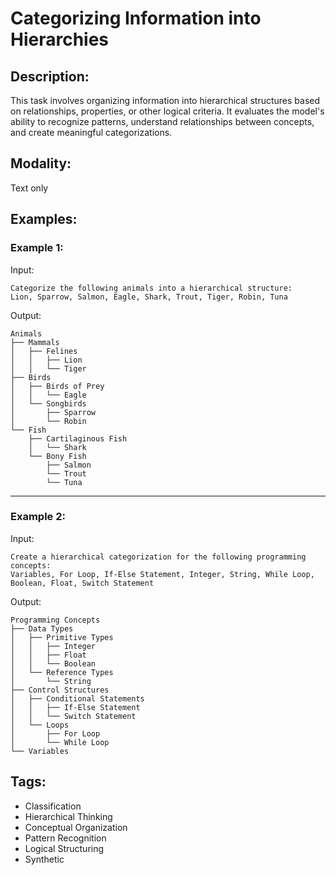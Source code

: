# Categorizing Information into Hierarchies

## Description:
This task involves organizing information into hierarchical structures based on relationships, properties, or other logical criteria. It evaluates the model's ability to recognize patterns, understand relationships between concepts, and create meaningful categorizations.

## Modality:
Text only

## Examples:

### Example 1:

Input:

```
Categorize the following animals into a hierarchical structure:
Lion, Sparrow, Salmon, Eagle, Shark, Trout, Tiger, Robin, Tuna
```

Output:

```
Animals
├── Mammals
│   ├── Felines
│   │   ├── Lion
│   │   └── Tiger
├── Birds
│   ├── Birds of Prey
│   │   └── Eagle
│   └── Songbirds
│       ├── Sparrow
│       └── Robin
└── Fish
    ├── Cartilaginous Fish
    │   └── Shark
    └── Bony Fish
        ├── Salmon
        └── Trout
        └── Tuna
```

---

### Example 2:

Input:

```
Create a hierarchical categorization for the following programming concepts:
Variables, For Loop, If-Else Statement, Integer, String, While Loop, Boolean, Float, Switch Statement
```

Output:

```
Programming Concepts
├── Data Types
│   ├── Primitive Types
│   │   ├── Integer
│   │   ├── Float
│   │   └── Boolean
│   └── Reference Types
│       └── String
├── Control Structures
│   ├── Conditional Statements
│   │   ├── If-Else Statement
│   │   └── Switch Statement
│   └── Loops
│       ├── For Loop
│       └── While Loop
└── Variables
```

## Tags:
- Classification
- Hierarchical Thinking
- Conceptual Organization
- Pattern Recognition
- Logical Structuring
- Synthetic